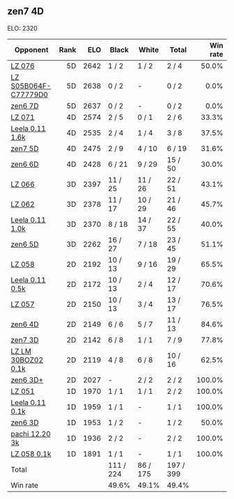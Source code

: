 ## zen7 4D ##

ELO: 2320

Opponent | Rank | ELO | Black | White | Total | Win rate
---------|-----:|----:|-------|-------|-------|-------:
[LZ 076](LZ%20076.md) | 5D | 2642 | 1 / 2 | 1 / 2 | 2 / 4 | 50.0%
[LZ S05B064F-C77779D0](LZ%20S05B064F-C77779D0.md) | 5D | 2638 | 0 / 2 | - | 0 / 2 | 0.0%
[zen6 7D](zen6%207D.md) | 5D | 2637 | 0 / 2 | - | 0 / 2 | 0.0%
[LZ 071](LZ%20071.md) | 4D | 2574 | 2 / 5 | 0 / 1 | 2 / 6 | 33.3%
[Leela 0.11 1.6k](Leela%200.11%201.6k.md) | 4D | 2535 | 2 / 4 | 1 / 4 | 3 / 8 | 37.5%
[zen7 5D](zen7%205D.md) | 4D | 2475 | 2 / 9 | 4 / 10 | 6 / 19 | 31.6%
[zen6 6D](zen6%206D.md) | 4D | 2428 | 6 / 21 | 9 / 29 | 15 / 50 | 30.0%
[LZ 066](LZ%20066.md) | 3D | 2397 | 11 / 25 | 11 / 26 | 22 / 51 | 43.1%
[LZ 062](LZ%20062.md) | 3D | 2378 | 11 / 17 | 10 / 29 | 21 / 46 | 45.7%
[Leela 0.11 1.0k](Leela%200.11%201.0k.md) | 3D | 2370 | 8 / 18 | 14 / 37 | 22 / 55 | 40.0%
[zen6 5D](zen6%205D.md) | 3D | 2262 | 16 / 27 | 7 / 18 | 23 / 45 | 51.1%
[LZ 058](LZ%20058.md) | 2D | 2192 | 10 / 13 | 9 / 16 | 19 / 29 | 65.5%
[Leela 0.11 0.5k](Leela%200.11%200.5k.md) | 2D | 2172 | 10 / 13 | 2 / 4 | 12 / 17 | 70.6%
[LZ 057](LZ%20057.md) | 2D | 2150 | 10 / 13 | 3 / 4 | 13 / 17 | 76.5%
[zen6 4D](zen6%204D.md) | 2D | 2149 | 6 / 6 | 5 / 7 | 11 / 13 | 84.6%
[zen7 3D](zen7%203D.md) | 2D | 2142 | 6 / 8 | 1 / 1 | 7 / 9 | 77.8%
[LZ LM 30BOZ02 0.1k](LZ%20LM%2030BOZ02%200.1k.md) | 2D | 2119 | 4 / 8 | 6 / 8 | 10 / 16 | 62.5%
[zen6 3D+](zen6%203D+.md) | 2D | 2027 | - | 2 / 2 | 2 / 2 | 100.0%
[LZ 051](LZ%20051.md) | 1D | 1970 | 1 / 1 | 1 / 1 | 2 / 2 | 100.0%
[Leela 0.11 0.1k](Leela%200.11%200.1k.md) | 1D | 1959 | 1 / 1 | - | 1 / 1 | 100.0%
[zen6 3D](zen6%203D.md) | 1D | 1953 | 1 / 2 | - | 1 / 2 | 50.0%
[pachi 12.20 3k](pachi%2012.20%203k.md) | 1D | 1936 | 2 / 2 | - | 2 / 2 | 100.0%
[LZ 058 0.1k](LZ%20058%200.1k.md) | 1D | 1891 | 1 / 1 | - | 1 / 1 | 100.0%
Total | | | 111 / 224 | 86 / 175 | 197 / 399 | 
Win rate| | | 49.6% | 49.1% | 49.4% | 
